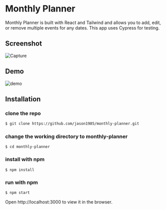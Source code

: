 # Monthly Planner
Monthly Planner is built with React and Tailwind and allows you to add, edit, or remove multiple events for any dates.
This app uses Cypress for testing.
## Screenshot
![Capture](https://user-images.githubusercontent.com/10107412/133003395-19081b5a-7405-4273-b312-b81b876b94b6.PNG)
## Demo
![demo](https://user-images.githubusercontent.com/10107412/149520180-be7a33a3-98ca-4f85-96b9-b827d6619e4c.gif)
## Installation
### clone the repo
```bash
$ git clone https://github.com/jason1985/monthly-planner.git
```
### change the working directory to monthly-planner
```
$ cd monthly-planner
```
### install with npm
```
$ npm install
```
### run with npm
```
$ npm start
```
Open http://localhost:3000 to view it in the browser.
